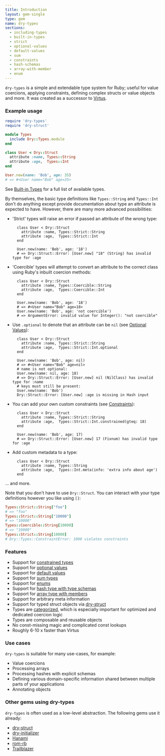 ```yaml
---
title: Introduction
layout: gem-single
type: gem
name: dry-types
sections:
  - including-types
  - built-in-types
  - strict
  - optional-values
  - default-values
  - sum
  - constraints
  - hash-schemas
  - array-with-member
  - enum
---
```


`dry-types` is a simple and extendable type system for Ruby; useful for value coercions, applying constraints, defining complex structs or value objects and more. It was created as a successor to [Virtus](https://github.com/solnic/virtus).

### Example usage

```ruby
require 'dry-types'
require 'dry-struct'

module Types
  include Dry::Types.module
end

class User < Dry::Struct
  attribute :name, Types::String
  attribute :age,  Types::Int
end

User.new(name: 'Bob', age: 35)
# => #<User name="Bob" age=35>
```

See [Built-in Types](/gems/dry-types/built-in-types/) for a full list of available types.

By themselves, the basic type definitions like `Types::String` and `Types::Int` don't do anything except provide documentation about type an attribute is expected to have. However, there are many more advanced possibilities:

- 'Strict' types will raise an error if passed an attribute of the wrong type:

        class User < Dry::Struct
          attribute :name, Types::Strict::String
          attribute :age,  Types::Strict::Int
        end

        User.new(name: 'Bob', age: '18')
        # => Dry::Struct::Error: [User.new] "18" (String) has invalid type for :age

- 'Coercible' types will attempt to convert an attribute to the correct class
  using Ruby's inbuilt coercion methods:

        class User < Dry::Struct
          attribute :name, Types::Coercible::String
          attribute :age,  Types::Coercible::Int
        end

        User.new(name: 'Bob', age: '18')
        # => #<User name="Bob" age=18>
        User.new(name: 'Bob', age: 'not coercible')
        # => ArgumentError: invalid value for Integer(): "not coercible"

- Use `.optional` to denote that an attribute can be `nil` (see [Optional Values](/gems/dry-types/optional-values)):

        class User < Dry::Struct
          attribute :name, Types::Strict::String
          attribute :age,  Types::Strict::Int.optional
        end

        User.new(name: 'Bob', age: nil)
        # => #<User name="Bob" age=nil>
        # name is not optional:
        User.new(name: nil, age: 18)
        # => Dry::Struct::Error: [User.new] nil (NilClass) has invalid type for :name
        # keys must still be present:
        User.new(name: 'Bob')
        Dry::Struct::Error: [User.new] :age is missing in Hash input

- You can add your own custom constraints (see [Constraints](/gems/dry-types/constraints.html)):

        class User < Dry::Struct
          attribute :name, Types::Strict::String
          attribute :age,  Types::Strict::Int.constrained(gteq: 18)
        end

        User.new(name: 'Bob', age: 17)
        # => Dry::Struct::Error: [User.new] 17 (Fixnum) has invalid type for :age

- Add custom metadata to a type:

        class User < Dry::Struct
          attribute :name, Types::String
          attribute :age,  Types::Int.meta(info: 'extra info about age')
        end

... and more.

Note that you don't have to use `Dry::Struct`. You can interact with your
type definitions however you like using `[]`:

```ruby
Types::Strict::String["foo"]
# => "foo"
Types::Strict::String["10000"]
# => "10000"
Types::Coercible::String[10000]
# => "10000"
Types::Strict::String[10000]
# Dry::Types::ConstraintError: 1000 violates constraints
```

### Features

* Support for [constrained types](/gems/dry-types/constraints)
* Support for [optional values](/gems/dry-types/optional-values)
* Support for [default values](/gems/dry-types/default-values)
* Support for [sum types](/gems/dry-types/sum)
* Support for [enums](/gems/dry-types/enum)
* Support for [hash type with type schemas](/gems/dry-types/hash-schemas)
* Support for [array type with members](/gems/dry-types/array-with-member)
* Support for arbitrary meta information
* Support for typed struct objects via [dry-struct](/gems/dry-struct)
* Types are [categorized](/gems/dry-types/built-in-types), which is especially important for optimized and dedicated coercion logic
* Types are composable and reusable objects
* No const-missing magic and complicated const lookups
* Roughly 6-10 x faster than Virtus

### Use cases

`dry-types` is suitable for many use-cases, for example:

  * Value coercions
  * Processing arrays
  * Processing hashes with explicit schemas
  * Defining various domain-specific information shared between multiple parts of your applications
  * Annotating objects

### Other gems using dry-types

`dry-types` is often used as a low-level abstraction. The following gems use it already:

* [dry-struct](/gems/dry-struct)
* [dry-initializer](/gems/dry-initializer)
* [Hanami](http://hanamirb.org)
* [rom-rb](http://rom-rb.org)
* [Trailblazer](http://trailblazer.to)
